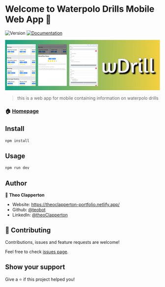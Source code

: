 # Welcome to Waterpolo Drills Mobile Web App 👋
![Version](https://img.shields.io/badge/version-1.0.0-blue.svg?cacheSeconds=2592000)
[![Documentation](https://img.shields.io/badge/documentation-yes-brightgreen.svg)](https://github.com/teobot/wdrill#readme)

![image](https://github.com/teobot/bucket/blob/main/portfolio/wdrill-min.png?raw=true)

> this is a web app for mobile containing information on waterpolo drills

### 🏠 [Homepage](https://wdrill.vercel.app/)

## Install

```sh
npm install
```

## Usage

```sh
npm run dev
```

## Author

👤 **Theo Clapperton**

* Website: https://theoclapperton-portfolio.netlify.app/
* Github: [@teobot](https://github.com/teobot)
* LinkedIn: [@theoClapperton](https://linkedin.com/in/theoClapperton)

## 🤝 Contributing

Contributions, issues and feature requests are welcome!

Feel free to check [issues page](https://github.com/teobot/wdrill/issues). 

## Show your support

Give a ⭐️ if this project helped you!
